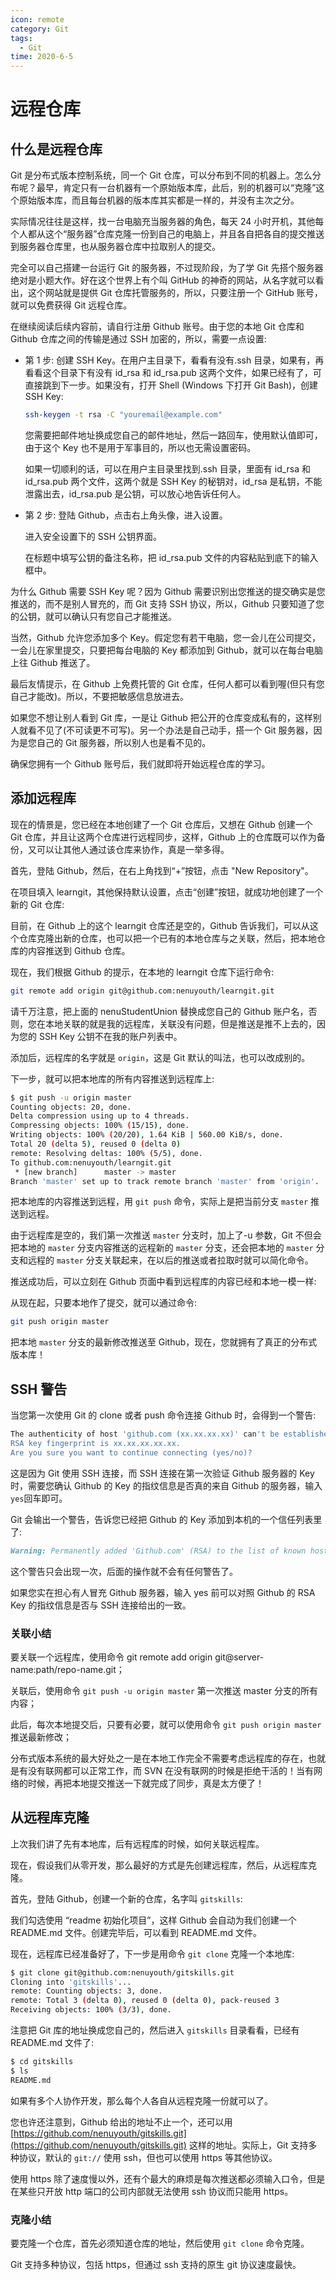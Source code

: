 ```yaml
---
icon: remote
category: Git
tags:
  - Git
time: 2020-6-5
---
```


# 远程仓库

## 什么是远程仓库

Git 是分布式版本控制系统，同一个 Git 仓库，可以分布到不同的机器上。怎么分布呢？最早，肯定只有一台机器有一个原始版本库，此后，别的机器可以“克隆”这个原始版本库，而且每台机器的版本库其实都是一样的，并没有主次之分。

实际情况往往是这样，找一台电脑充当服务器的角色，每天 24 小时开机，其他每个人都从这个“服务器”仓库克隆一份到自己的电脑上，并且各自把各自的提交推送到服务器仓库里，也从服务器仓库中拉取别人的提交。

完全可以自己搭建一台运行 Git 的服务器，不过现阶段，为了学 Git 先搭个服务器绝对是小题大作。好在这个世界上有个叫 GitHub 的神奇的网站，从名字就可以看出，这个网站就是提供 Git 仓库托管服务的，所以，只要注册一个 GitHub 账号，就可以免费获得 Git 远程仓库。

在继续阅读后续内容前，请自行注册 Github 账号。由于您的本地 Git 仓库和 Github 仓库之间的传输是通过 SSH 加密的，所以，需要一点设置:

- 第 1 步: 创建 SSH Key。在用户主目录下，看看有没有.ssh 目录，如果有，再看看这个目录下有没有 id_rsa 和 id_rsa.pub 这两个文件，如果已经有了，可直接跳到下一步。如果没有，打开 Shell (Windows 下打开 Git Bash)，创建 SSH Key:

  ```sh
  ssh-keygen -t rsa -C "youremail@example.com"
  ```

  您需要把邮件地址换成您自己的邮件地址，然后一路回车，使用默认值即可，由于这个 Key 也不是用于军事目的，所以也无需设置密码。

  如果一切顺利的话，可以在用户主目录里找到.ssh 目录，里面有 id_rsa 和 id_rsa.pub 两个文件，这两个就是 SSH Key 的秘钥对，id_rsa 是私钥，不能泄露出去，id_rsa.pub 是公钥，可以放心地告诉任何人。

- 第 2 步: 登陆 Github，点击右上角头像，进入设置。

  进入安全设置下的 SSH 公钥界面。

  在标题中填写公钥的备注名称，把 id_rsa.pub 文件的内容粘贴到底下的输入框中。

为什么 Github 需要 SSH Key 呢？因为 Github 需要识别出您推送的提交确实是您推送的，而不是别人冒充的，而 Git 支持 SSH 协议，所以，Github 只要知道了您的公钥，就可以确认只有您自己才能推送。

当然，Github 允许您添加多个 Key。假定您有若干电脑，您一会儿在公司提交，一会儿在家里提交，只要把每台电脑的 Key 都添加到 Github，就可以在每台电脑上往 Github 推送了。

最后友情提示，在 Github 上免费托管的 Git 仓库，任何人都可以看到喔(但只有您自己才能改)。所以，不要把敏感信息放进去。

如果您不想让别人看到 Git 库，一是让 Github 把公开的仓库变成私有的，这样别人就看不见了(不可读更不可写)。另一个办法是自己动手，搭一个 Git 服务器，因为是您自己的 Git 服务器，所以别人也是看不见的。

确保您拥有一个 Github 账号后，我们就即将开始远程仓库的学习。

## 添加远程库

现在的情景是，您已经在本地创建了一个 Git 仓库后，又想在 Github 创建一个 Git 仓库，并且让这两个仓库进行远程同步，这样，Github 上的仓库既可以作为备份，又可以让其他人通过该仓库来协作，真是一举多得。

首先，登陆 Github，然后，在右上角找到“+”按钮，点击 "New Repository"。

在项目填入 learngit，其他保持默认设置，点击“创建”按钮，就成功地创建了一个新的 Git 仓库:

目前，在 Github 上的这个 learngit 仓库还是空的，Github 告诉我们，可以从这个仓库克隆出新的仓库，也可以把一个已有的本地仓库与之关联，然后，把本地仓库的内容推送到 Github 仓库。

现在，我们根据 Github 的提示，在本地的 learngit 仓库下运行命令:

```sh
git remote add origin git@github.com:nenuyouth/learngit.git
```

请千万注意，把上面的 nenuStudentUnion 替换成您自己的 Github 账户名，否则，您在本地关联的就是我的远程库，关联没有问题，但是推送是推不上去的，因为您的 SSH Key 公钥不在我的账户列表中。

添加后，远程库的名字就是 `origin`，这是 Git 默认的叫法，也可以改成别的。

下一步，就可以把本地库的所有内容推送到远程库上:

```sh
$ git push -u origin master
Counting objects: 20, done.
Delta compression using up to 4 threads.
Compressing objects: 100% (15/15), done.
Writing objects: 100% (20/20), 1.64 KiB | 560.00 KiB/s, done.
Total 20 (delta 5), reused 0 (delta 0)
remote: Resolving deltas: 100% (5/5), done.
To github.com:nenuyouth/learngit.git
 * [new branch]      master -> master
Branch 'master' set up to track remote branch 'master' from 'origin'.
```

把本地库的内容推送到远程，用 `git push` 命令，实际上是把当前分支 `master` 推送到远程。

由于远程库是空的，我们第一次推送 `master` 分支时，加上了-u 参数，Git 不但会把本地的 `master` 分支内容推送的远程新的 `master` 分支，还会把本地的 `master` 分支和远程的 `master` 分支关联起来，在以后的推送或者拉取时就可以简化命令。

推送成功后，可以立刻在 Github 页面中看到远程库的内容已经和本地一模一样:

从现在起，只要本地作了提交，就可以通过命令:

```sh
git push origin master
```

把本地 `master` 分支的最新修改推送至 Github，现在，您就拥有了真正的分布式版本库！

## SSH 警告

当您第一次使用 Git 的 clone 或者 push 命令连接 Github 时，会得到一个警告:

```sh
The authenticity of host 'github.com (xx.xx.xx.xx)' can't be established.
RSA key fingerprint is xx.xx.xx.xx.xx.
Are you sure you want to continue connecting (yes/no)?
```

这是因为 Git 使用 SSH 连接，而 SSH 连接在第一次验证 Github 服务器的 Key 时，需要您确认 Github 的 Key 的指纹信息是否真的来自 Github 的服务器，输入`yes`回车即可。

Git 会输出一个警告，告诉您已经把 Github 的 Key 添加到本机的一个信任列表里了:

```md
Warning: Permanently added 'Github.com' (RSA) to the list of known hosts.
```

这个警告只会出现一次，后面的操作就不会有任何警告了。

如果您实在担心有人冒充 Github 服务器，输入 yes 前可以对照 Github 的 RSA Key 的指纹信息是否与 SSH 连接给出的一致。

### 关联小结

要关联一个远程库，使用命令 git remote add origin git@server-name:path/repo-name.git；

关联后，使用命令 `git push -u origin master` 第一次推送 master 分支的所有内容；

此后，每次本地提交后，只要有必要，就可以使用命令 `git push origin master` 推送最新修改；

分布式版本系统的最大好处之一是在本地工作完全不需要考虑远程库的存在，也就是有没有联网都可以正常工作，而 SVN 在没有联网的时候是拒绝干活的！当有网络的时候，再把本地提交推送一下就完成了同步，真是太方便了！

## 从远程库克隆

上次我们讲了先有本地库，后有远程库的时候，如何关联远程库。

现在，假设我们从零开发，那么最好的方式是先创建远程库，然后，从远程库克隆。

首先，登陆 Github，创建一个新的仓库，名字叫 `gitskills`:

我们勾选使用 “readme 初始化项目”，这样 Github 会自动为我们创建一个 README.md 文件。创建完毕后，可以看到 README.md 文件。

现在，远程库已经准备好了，下一步是用命令 `git clone` 克隆一个本地库:

```sh
$ git clone git@github.com:nenuyouth/gitskills.git
Cloning into 'gitskills'...
remote: Counting objects: 3, done.
remote: Total 3 (delta 0), reused 0 (delta 0), pack-reused 3
Receiving objects: 100% (3/3), done.
```

注意把 Git 库的地址换成您自己的，然后进入 `gitskills` 目录看看，已经有 README.md 文件了:

```sh
$ cd gitskills
$ ls
README.md
```

如果有多个人协作开发，那么每个人各自从远程克隆一份就可以了。

您也许还注意到，Github 给出的地址不止一个，还可以用 [https://github.com/nenuyouth/gitskills.git](https://github.com/nenuyouth/gitskills.git) 这样的地址。实际上，Git 支持多种协议，默认的 `git://` 使用 ssh，但也可以使用 https 等其他协议。

使用 https 除了速度慢以外，还有个最大的麻烦是每次推送都必须输入口令，但是在某些只开放 http 端口的公司内部就无法使用 ssh 协议而只能用 https。

### 克隆小结

要克隆一个仓库，首先必须知道仓库的地址，然后使用 `git clone` 命令克隆。

Git 支持多种协议，包括 https，但通过 ssh 支持的原生 git 协议速度最快。
